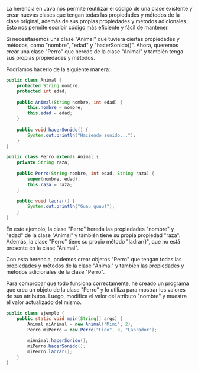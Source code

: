 La herencia en Java nos permite reutilizar el código de una clase existente y crear nuevas clases que tengan todas las propiedades y métodos de la clase original, además de sus propias propiedades y métodos adicionales. Esto nos permite escribir código más eficiente y fácil de mantener.

Si necesitasemos una clase "Animal" que tuviera ciertas propiedades y métodos, como "nombre", "edad" y "hacerSonido()". Ahora, queremos crear una clase "Perro" que herede de la clase "Animal" y también tenga sus propias propiedades y métodos.

Podríamos hacerlo de la siguiente manera:
```java
public class Animal {
    protected String nombre;
    protected int edad;
    
    public Animal(String nombre, int edad) {
        this.nombre = nombre;
        this.edad = edad;
    }
    
    public void hacerSonido() {
        System.out.println("Haciendo sonido...");
    }
}

public class Perro extends Animal {
    private String raza;
    
    public Perro(String nombre, int edad, String raza) {
        super(nombre, edad);
        this.raza = raza;
    }
    
    public void ladrar() {
        System.out.println("Guau guau!");
    }
}
```
En este ejemplo, la clase "Perro" hereda las propiedades "nombre" y "edad" de la clase "Animal" y también tiene su propia propiedad "raza". Además, la clase "Perro" tiene su propio método "ladrar()", que no está presente en la clase "Animal".

Con esta herencia, podemos crear objetos "Perro" que tengan todas las propiedades y métodos de la clase "Animal" y también las propiedades y métodos adicionales de la clase "Perro". 

Para comprobar que todo funciona correctamente, he creado un programa que crea un objeto de la clase "Perro" y lo utiliza para mostrar los valores de sus atributos. Luego, modifica el valor del atributo "nombre" y muestra el valor actualizado del mismo.

```java
public class ejemplo {
    public static void main(String[] args) {
        Animal miAnimal = new Animal("Mimi", 2);
        Perro miPerro = new Perro("Fido", 3, "Labrador");
        
        miAnimal.hacerSonido();
        miPerro.hacerSonido();
        miPerro.ladrar();
    }
}
```
